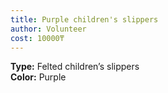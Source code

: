```yaml
---
title: Purple children's slippers
author: Volunteer
cost: 10000₸
---
```

**Type:** Felted children’s slippers  
**Color:** Purple  